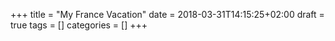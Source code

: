 +++
title = "My France Vacation"
date = 2018-03-31T14:15:25+02:00
draft = true
tags = []
categories = []
+++
